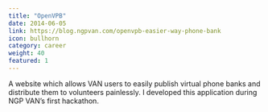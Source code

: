 ```yaml
---
title: "OpenVPB"
date: 2014-06-05
link: https://blog.ngpvan.com/openvpb-easier-way-phone-bank
icon: bullhorn
category: career
weight: 40
featured: 1
---
```


A website which allows VAN users to easily publish virtual phone banks and distribute them to volunteers painlessly. I developed this application during NGP VAN’s first hackathon.